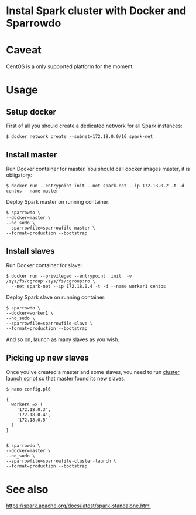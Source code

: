 # Instal Spark cluster with Docker and Sparrowdo



# Caveat

CentOS is a only supported platform for the moment.

# Usage

## Setup docker

First of all you should create a dedicated network for all Spark instances:

    $ docker network create --subnet=172.18.0.0/16 spark-net

## Install master

Run Docker container for master. You should call docker images master, it is obligatory:

    $ docker run --entrypoint init --net spark-net --ip 172.18.0.2 -t -d centos --name master

Deploy Spark master on running container:

    $ sparrowdo \
    --docker=master \
    --no_sudo \
    --sparrowfile=sparrowfile-master \
    --format=production --bootstrap
  
## Install slaves

Run Docker container for slave:

    $ docker run --privileged --entrypoint  init  -v /sys/fs/cgroup:/sys/fs/cgroup:ro \
      --net spark-net --ip 172.18.0.4 -t -d --name worker1 centos

Deploy Spark slave on running container:

    $ sparrowdo \
    --docker=worker1 \
    --no_sudo \
    --sparrowfile=sparrowfile-slave \
    --format=production --bootstrap


And so on, launch as many slaves as you wish.

## Picking up new slaves

Once you've created a master and some slaves, you need to run [cluster launch script](https://spark.apache.org/docs/latest/spark-standalone.html#cluster-launch-scripts)
so that master found its new slaves.

    $ nano config.pl6

    {
      workers => (
        '172.18.0.3',
        '172.18.0.4',
        '172.18.0.5'
      )
    }


    $ sparrowdo \
    --docker=master \
    --no_sudo \
    --sparrowfile=sparrowfile-cluster-launch \
    --format=production --bootstrap


# See also

https://spark.apache.org/docs/latest/spark-standalone.html
